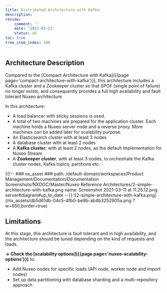 ```yaml
---
title: Distributed Architecture with Kafka
description:
review:
    comment: ''
    date: '2021-03-12'
    status: ok
toc: true
tree_item_index: 300
---
```


## Architecture Description

Compared to the [Compact Architecture with Kafka]({{page page='compact-architecture-with-kafka'}}), this architecture includes a Kafka cluster and a Zookeeper cluster so that SPOF (single point of failure) no longer exists, and consequently provides a full high availability and fault tolerant Nuxeo architecture.

In this architecture:
- A load balancer with sticky sessions is used.
- A total of two machines are prepared for the application cluster. Each machine holds a Nuxeo server node and a reverse proxy. More machines can be added later for scalability purpose.
- An Elasticsearch cluster with at least 3 nodes
- A database cluster with at least 2 nodes
- A **Kafka cluster**, with at least 2 nodes, as the default implementation for Nuxeo Stream
- A **Zookeeper cluster**, with at least 3 nodes, to orchestrate the Kafka cluster nodes, Kafka topics, partitions etc.   

{{!--     ### nx_asset ###
    path: /default-domain/workspaces/Product Management/Documentation/Documentation Screenshots/NXDOC/Master/Nuxeo Reference Architectures/2-simple-architecture-with-kafka.png
    name: Screenshot 2021-03-11 at 11.25.12.png
    server#diagram#up_to_date
--}}
![2-simple-architecture-with-kafka.png](/nx_assets/db5d61db-04c5-4fb0-be9b-ab4b3252905a.png ?w=650,border=true)

## Limitations

At this stage, this architecture is fault tolerant and in high availability, and the architecture should be tuned depending on the kind of requests and loads.

**→ Check the [scalability options]({{page page='nuxeo-scalability-options'}})** to:
- Add Nuxeo nodes for specific loads (API node, worker node and import nodes)
- Set up data partitioning with database sharding and a multi-repository approach
